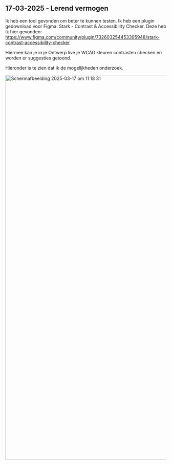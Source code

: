 ## 17‐03‐2025 ‐ Lerend vermogen
Ik heb een tool gevonden om beter te kunnen testen. Ik heb een plugin gedownload voor Figma: Stark - Contrast & Accessibility Checker.
Deze heb ik hier gevonden: https://www.figma.com/community/plugin/732603254453395948/stark-contrast-accessibility-checker

Hiermee kan je in je Ontwerp live je WCAG kleuren contrasten checken en worden er suggesties getoond.

Hieronder is te zien dat ik de mogelijkheden onderzoek.

<img width="1202" alt="Scherm­afbeelding 2025-03-17 om 11 18 31" src="https://github.com/user-attachments/assets/33036ffa-a940-4869-a9d6-f82de22aa498" />